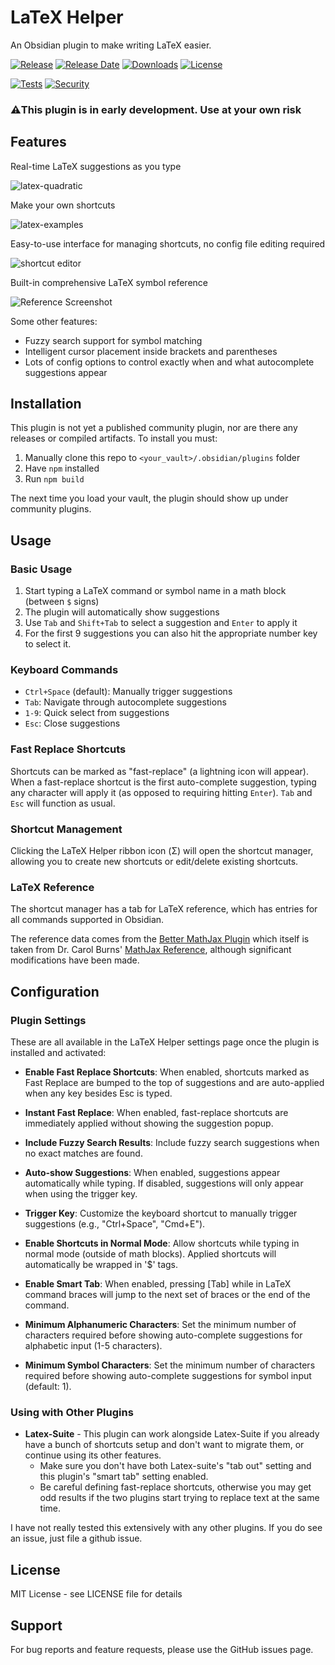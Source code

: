 # LaTeX Helper

An Obsidian plugin to make writing LaTeX easier.

[![Release](https://img.shields.io/github/v/release/dansimon/latex-helper?style=flat&sort=semver)](https://github.com/dansimon/latex-helper/releases/latest)
[![Release Date](https://img.shields.io/github/release-date/dansimon/latex-helper)](https://github.com/dansimon/latex-helper/releases/latest)
[![Downloads](https://img.shields.io/github/downloads/dansimon/latex-helper/total)](https://github.com/dansimon/latex-helper/releases)
[![License](https://img.shields.io/github/license/dansimon/latex-helper)](https://github.com/dansimon/latex-helper/blob/master/LICENSE)

[![Tests](https://github.com/dansimon/latex-helper/workflows/Code%20Quality%20%26%20Tests/badge.svg)](https://github.com/dansimon/latex-helper/actions/workflows/verify.yml)
[![Security](https://github.com/dansimon/latex-helper/workflows/Security/badge.svg)](https://github.com/dansimon/latex-helper/actions/workflows/security.yml)

### ⚠️This plugin is in early development. Use at your own risk

## Features

Real-time LaTeX suggestions as you type

![latex-quadratic](https://github.com/user-attachments/assets/6a793de4-90be-48e9-b755-38a962d2281c)

Make your own shortcuts

![latex-examples](https://github.com/user-attachments/assets/b9062771-e1be-4000-99d6-aae8f37a4081)

Easy-to-use interface for managing shortcuts, no config file editing required

![shortcut editor](https://github.com/user-attachments/assets/c07a30d7-ca0f-4efb-8491-4f4c4433aaa3)

Built-in comprehensive LaTeX symbol reference

![Reference Screenshot](https://github.com/user-attachments/assets/964d77ad-f805-4caa-aecb-5dc7dfd14c36)

Some other features:

- Fuzzy search support for symbol matching
- Intelligent cursor placement inside brackets and parentheses
- Lots of config options to control exactly when and what autocomplete suggestions appear

## Installation

This plugin is not yet a published community plugin, nor are there any releases or compiled artifacts. To install you must:

1. Manually clone this repo to `<your_vault>/.obsidian/plugins` folder
2. Have `npm` installed
3. Run `npm build`

The next time you load your vault, the plugin should show up under community plugins.

## Usage

### Basic Usage

1. Start typing a LaTeX command or symbol name in a math block (between `$` signs)
2. The plugin will automatically show suggestions
3. Use `Tab` and `Shift+Tab` to select a suggestion and `Enter` to apply it
4. For the first 9 suggestions you can also hit the appropriate number key to select it.

### Keyboard Commands

- `Ctrl+Space` (default): Manually trigger suggestions
- `Tab`: Navigate through autocomplete suggestions
- `1-9`: Quick select from suggestions
- `Esc`: Close suggestions

### Fast Replace Shortcuts

Shortcuts can be marked as "fast-replace" (a lightning icon will appear). When a fast-replace shortcut is the first auto-complete suggestion, typing any character will apply it (as opposed to requiring hitting `Enter`). `Tab` and `Esc` will function as usual.

### Shortcut Management

Clicking the LaTeX Helper ribbon icon (Σ) will open the shortcut manager, allowing you to create new shortcuts or edit/delete existing shortcuts.

### LaTeX Reference

The shortcut manager has a tab for LaTeX reference, which has entries for all commands supported in Obsidian.

The reference data comes from the [Better MathJax Plugin](https://github.com/greasycat/BetterMathjax) which itself is taken from Dr. Carol Burns' [MathJax Reference](https://onemathematicalcat.org//MathJaxDocumentation/TeXSyntax.htm), although significant modifications have been made.

## Configuration

### Plugin Settings

These are all available in the LaTeX Helper settings page once the plugin is installed and activated:

- **Enable Fast Replace Shortcuts**: When enabled, shortcuts marked as Fast Replace are bumped to the top of suggestions and are auto-applied when any key besides Esc is typed.

- **Instant Fast Replace**: When enabled, fast-replace shortcuts are immediately applied without showing the suggestion popup.

- **Include Fuzzy Search Results**: Include fuzzy search suggestions when no exact matches are found.

- **Auto-show Suggestions**: When enabled, suggestions appear automatically while typing. If disabled, suggestions will only appear when using the trigger key.

- **Trigger Key**: Customize the keyboard shortcut to manually trigger suggestions (e.g., "Ctrl+Space", "Cmd+E").

- **Enable Shortcuts in Normal Mode**: Allow shortcuts while typing in normal mode (outside of math blocks). Applied shortcuts will automatically be wrapped in '$' tags.

- **Enable Smart Tab**: When enabled, pressing [Tab] while in LaTeX command braces will jump to the next set of braces or the end of the command.

- **Minimum Alphanumeric Characters**: Set the minimum number of characters required before showing auto-complete suggestions for alphabetic input (1-5 characters).

- **Minimum Symbol Characters**: Set the minimum number of characters required before showing auto-complete suggestions for symbol input (default: 1).

### Using with Other Plugins

- **Latex-Suite** - This plugin can work alongside Latex-Suite if you already have a bunch of shortcuts setup and don't want to migrate them, or continue using its other features.
    - Make sure you don't have both Latex-suite's "tab out" setting and this plugin's "smart tab" setting enabled.
    - Be careful defining fast-replace shortcuts, otherwise you may get odd results if the two plugins start trying to replace text at the same time.

I have not really tested this extensively with any other plugins. If you do see an issue, just file a github issue.

## License

MIT License - see LICENSE file for details

## Support

For bug reports and feature requests, please use the GitHub issues page.
